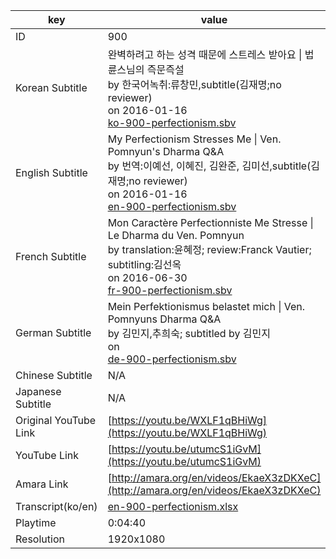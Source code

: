 |  key  |  value  |
|-------|---------|
| ID            | 900 |
| Korean Subtitle | 완벽하려고 하는 성격 때문에 스트레스 받아요 \| 법륜스님의 즉문즉설<br>by 한국어녹취:류창민,subtitle(김재명;no reviewer)<br>on 2016-01-16<br>[ko-900-perfectionism.sbv](https://github.com/jungtosociety/dharma-qna/raw/master/sub/900/ko-900-perfectionism.sbv)<br>|
| English Subtitle | My Perfectionism Stresses Me \| Ven. Pomnyun's Dharma Q&A<br>by 번역:이예선, 이혜진, 김완준, 김미선,subtitle(김재명;no reviewer)<br>on 2016-01-16<br>[en-900-perfectionism.sbv](https://github.com/jungtosociety/dharma-qna/raw/master/sub/900/en-900-perfectionism.sbv)<br>|
| French Subtitle | Mon Caractère Perfectionniste Me Stresse \| Le Dharma du Ven. Pomnyun<br>by translation:윤혜정; review:Franck Vautier; subtitling:김선옥<br>on 2016-06-30<br>[fr-900-perfectionism.sbv](https://github.com/jungtosociety/dharma-qna/raw/master/sub/900/fr-900-perfectionism.sbv)<br>|
| German Subtitle | Mein Perfektionismus belastet mich \| Ven. Pomnyuns Dharma Q&A<br>by 김민지,추희숙; subtitled by 김민지<br>on <br>[de-900-perfectionism.sbv](https://github.com/jungtosociety/dharma-qna/raw/master/sub/900/de-900-perfectionism.sbv)<br>|
| Chinese Subtitle | N/A |
| Japanese Subtitle | N/A |
| Original YouTube Link  | [https://youtu.be/WXLF1qBHiWg](https://youtu.be/WXLF1qBHiWg) |
| YouTube Link  | [https://youtu.be/utumcS1iGvM](https://youtu.be/utumcS1iGvM) |
| Amara Link    | [http://amara.org/en/videos/EkaeX3zDKXeC](http://amara.org/en/videos/EkaeX3zDKXeC) |
| Transcript(ko/en) | [en-900-perfectionism.xlsx](https://github.com/jungtosociety/dharma-qna/raw/master/sub/900/en-900-perfectionism.xlsx) |
| Playtime | 0:04:40 |
| Resolution | 1920x1080|
